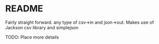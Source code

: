 # README #

Fairly straight forward. any type of csv->in and json->out.
Makes use of Jackson csv library and simplejson

TODO:
Place more details

